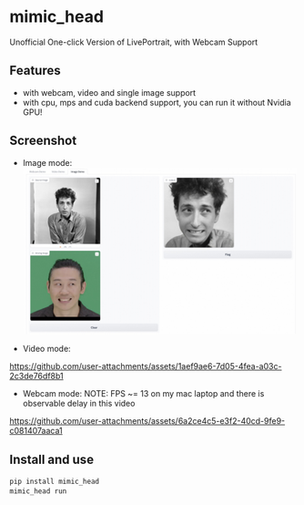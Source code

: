 # mimic_head 
Unofficial One-click Version of LivePortrait, with Webcam Support

## Features
+ with webcam, video and single image support
+ with cpu, mps and cuda backend support, you can run it without Nvidia GPU!


## Screenshot
+ Image mode:
![mimic_head image mode screenshot](assets/imgs/img_demo.jpg)

+ Video mode:


https://github.com/user-attachments/assets/1aef9ae6-7d05-4fea-a03c-2c3de76df8b1



+ Webcam mode:
NOTE: FPS ~= 13 on my mac laptop and there is observable delay in this video


https://github.com/user-attachments/assets/6a2ce4c5-e3f2-40cd-9fe9-c081407aaca1




## Install and use
```bash
pip install mimic_head 
mimic_head run
```

